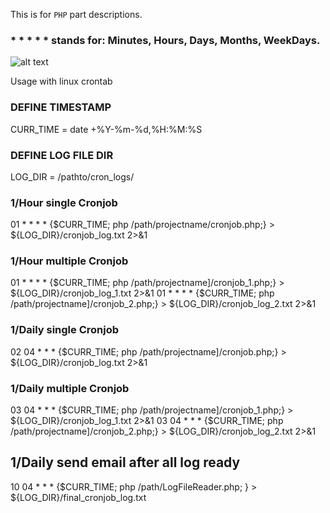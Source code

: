 This is for `PHP` part descriptions.

### * * * * * stands for: Minutes, Hours, Days, Months, WeekDays.
![alt text](https://github.com/senkoraku552/linux-crontab-staffs/images/image.jpg?raw=true)

Usage with linux crontab

### DEFINE TIMESTAMP
CURR_TIME = date +%Y-%m-%d,%H:%M:%S

### DEFINE LOG FILE DIR
LOG_DIR = /pathto/cron_logs/

### 1/Hour single Cronjob
 01 * * * * {$CURR_TIME; php /path/projectname/cronjob.php;} > ${LOG_DIR}/cronjob_log.txt 2>&1

### 1/Hour multiple Cronjob
 01 * * * * {$CURR_TIME; php /path/projectname]/cronjob_1.php;} > ${LOG_DIR}/cronjob_log_1.txt 2>&1
 01 * * * * {$CURR_TIME; php /path/projectname]/cronjob_2.php;} > ${LOG_DIR}/cronjob_log_2.txt 2>&1

### 1/Daily single Cronjob
 02 04 * * * {$CURR_TIME; php /path/projectname]/cronjob.php;} > ${LOG_DIR}/cronjob_log.txt 2>&1

### 1/Daily multiple Cronjob
 03 04 * * * {$CURR_TIME; php /path/projectname]/cronjob_1.php;} > ${LOG_DIR}/cronjob_log_1.txt 2>&1
 03 04 * * * {$CURR_TIME; php /path/projectname]/cronjob_2.php;} > ${LOG_DIR}/cronjob_log_2.txt 2>&1

## 1/Daily send email after all log ready
 10 04 * * * {$CURR_TIME; php /path/LogFileReader.php; } > ${LOG_DIR}/final_cronjob_log.txt
